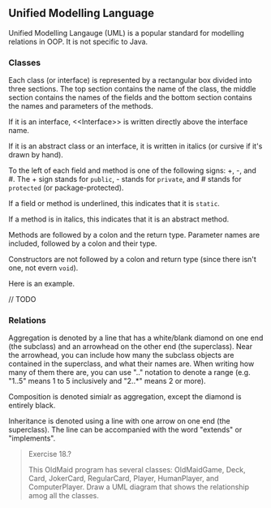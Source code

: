 ## Unified Modelling Language

Unified Modelling Langauge (UML) is a popular standard for modelling relations in OOP. It is not specific to Java.

### Classes

Each class (or interface) is represented by a rectangular box divided into three sections. The top section contains the name of the class, the middle section contains the names of the fields and the bottom section contains the names and parameters of the methods.

If it is an interface, \<<Interface\>> is written directly above the interface name.

If it is an abstract class or an interface, it is written in italics (or cursive if it's drawn by hand).

To the left of each field and method is one of the following signs: +, -, and #. The + sign stands for `public`, - stands for `private`, and # stands for `protected` (or package-protected).

If a field or method is underlined, this indicates that it is `static`.

If a method is in italics, this indicates that it is an abstract method.

Methods are followed by a colon and the return type. Parameter names are included, followed by a colon and their type.

Constructors are not followed by a colon and return type (since there isn't one, not evern `void`). 

Here is an example.

// TODO

### Relations

Aggregation is denoted by a line that has a white/blank diamond on one end (the subclass) and an arrowhead on the other end (the superclass). Near the arrowhead, you can include how many the subclass objects are contained in the superclass, and what their names are. When writing how many of them there are, you can use ".." notation to denote a range (e.g. "1..5" means 1 to 5 inclusively and "2..*" means 2 or more).

Composition is denoted simialr as aggregation, except the diamond is entirely black.

Inheritance is denoted using a line with one arrow on one end (the superclass). The line can be accompanied with the word "extends" or "implements".

> Exercise 18.?
>
> This OldMaid program has several classes: OldMaidGame, Deck, Card, JokerCard, RegularCard, Player, HumanPlayer, and ComputerPlayer. Draw a UML diagram that shows the relationship amog all the classes.
